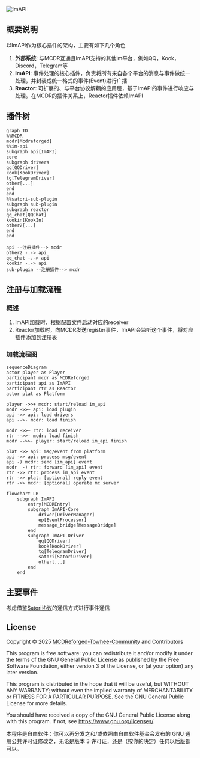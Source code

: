 ![ImAPI](https://socialify.git.ci/MCDReforged-Towhee-Community/ImAPI/image?description=1&font=Inter&forks=1&issues=1&language=1&name=1&owner=1&pattern=Plus&pulls=1&stargazers=1&theme=Auto)
## 概要说明

以ImAPI作为核心插件的架构，主要有如下几个角色

1. **外部系统**: 与MCDR互通且ImAPI支持的其他im平台，例如QQ，Kook，Discord，Telegram等
2. **ImAPI**: 事件处理的核心插件，负责将所有来自各个平台的消息与事件做统一处理，并封装成统一格式的事件(Event)进行广播
3. **Reactor**: 可扩展的、与平台协议解耦的应用层，基于ImAPI的事件进行响应与处理。在MCDR的插件关系上，Reactor插件依赖ImAPI


## 插件树

```mermaid
graph TD
%%MCDR
mcdr[Mcdreforged]
%%im-api
subgraph api[ImAPI]
core
subgraph drivers
qq[QQDriver]
kook[KookDriver]
tg[TelegramDriver]
other[...]
end
end
%%satori-sub-plugin
subgraph sub-plugin
subgraph reactor
qq_chat[QQChat]
kookin[KookIn]
other2[...]
end
end

api --注册插件--> mcdr
other2 -.-> api
qq_chat -.-> api
kookin -.-> api
sub-plugin --注册插件--> mcdr
```

## 注册与加载流程

### 概述

1. ImAPI加载时，根据配置文件启动对应的receiver
2. Reactor加载时，向MCDR发送register事件，ImAPI会监听这个事件，将对应插件添加到注册表

### 加载流程图

```mermaid
sequenceDiagram
actor player as Player
participant mcdr as MCDReforged
participant api as ImAPI
participant rtr as Reactor
actor plat as Platform

player ->>+ mcdr: start/reload im_api
mcdr ->>+ api: load plugin
api ->> api: load drivers
api -->- mcdr: load finish

mcdr ->>+ rtr: load receiver
rtr -->>- mcdr: load finish
mcdr -->>- player: start/reload im_api finish

plat ->> api: msg/event from platform
api ->> api: process msg/event
api -) mcdr: send [im_api] event
mcdr  -) rtr: forward [im_api] event
rtr ->> rtr: process im_api event
rtr ->> plat: [optional] reply event
rtr ->> mcdr: [optional] operate mc server
```

```mermaid
flowchart LR
    subgraph ImAPI
        entry[MCDREntry]
        subgraph ImAPI-Core
            driver[DriverManager]
            ep[EventProcessor]
            message_bridge[MessageBridge]
        end
        subgraph ImAPI-Driver
            qq[QQDriver]
            kook[KookDriver]
            tg[TelegramDriver]
            satori[SatoriDriver]
            other[...]
        end
    end
```

## 主要事件
考虑借鉴[Satori协议](https://satori.js.org)的通信方式进行事件通信


## License

Copyright © 2025 [MCDReforged-Towhee-Community](https://github.com/MCDReforged-Towhee-Community) and Contributors

This program is free software: you can redistribute it and/or modify it under the terms of the GNU General Public License as published by the Free Software Foundation, either version 3 of the License, or (at your option) any later version.

This program is distributed in the hope that it will be useful, but WITHOUT ANY WARRANTY; without even the implied warranty of MERCHANTABILITY or FITNESS FOR A PARTICULAR PURPOSE. See the GNU General Public License for more details.

You should have received a copy of the GNU General Public License along with this program. If not, see <https://www.gnu.org/licenses/>.

本程序是自由软件：你可以再分发之和/或依照由自由软件基金会发布的 GNU 通用公共许可证修改之，无论是版本 3 许可证，还是（按你的决定）任何以后版都可以。